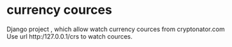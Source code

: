 # currency cources
Django project , which allow watch currency cources from cryptonator.com
Use url http:/127.0.0.1/crs to watch cources. 